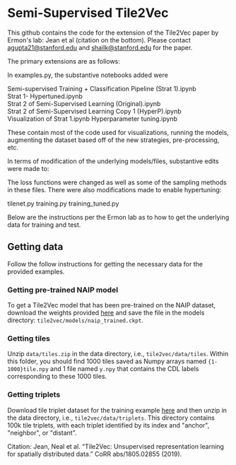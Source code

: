 # Semi-Supervised Tile2Vec
This github contains the code for the extension of the Tile2Vec paper by Ermon's lab: Jean et al (citation on the bottom). 
Please contact agupta21@stanford.edu and shailk@stanford.edu for the paper.

The primary extensions are as follows:

In examples.py, the substantive notebooks added were 

Semi-supervised Training + Classification Pipeline (Strat 1).ipynb	
Strat 1- Hypertuned.ipynb	
Strat 2 of Semi-Supervised Learning (Original).ipynb	
Strat 2 of Semi-Supervised Learning Copy 1 (HyperP).ipynb	
Visualization of Strat 1.ipynb
Hyperparameter tuning.ipynb

These contain most of the code used for visualizations, running the models, augmenting the dataset based off of the new strategies, pre-processing, etc.

In terms of modification of the underlying models/files, substantive edits were made to:


The loss functions were changed as well as some of the sampling methods in these files. There were also modifications made to enable hypertuning:

tilenet.py
training.py
training_tuned.py

Below are the instructions per the Ermon lab as to how to get the underlying data for training and test.
## Getting data

Follow the follow instructions for getting the necessary data for the provided examples.

### Getting pre-trained NAIP model

To get a Tile2Vec model that has been pre-trained on the NAIP dataset, download the weights provided [here](https://www.dropbox.com/s/bvzriiqlcof5lol/naip_trained.ckpt?dl=0) and save the file in the models directory: `tile2vec/models/naip_trained.ckpt`.

### Getting tiles
Unzip `data/tiles.zip` in the data directory, i.e., `tile2vec/data/tiles`. Within this folder, you should find 1000 tiles saved as Numpy arrays named `{1-1000}tile.npy` and 1 file named `y.npy` that contains the CDL labels corresponding to these 1000 tiles. 

### Getting triplets
Download tile triplet dataset for the training example [here](https://www.dropbox.com/s/afw3cbvo7sjerru/triplets.zip?dl=0) and then unzip in the data directory, i.e., `tile2vec/data/triplets`. This directory contains 100k tile triplets, with each triplet identified by its index and "anchor", "neighbor", or "distant".

Citation:
Jean, Neal et al. “Tile2Vec: Unsupervised representation learning for spatially distributed data.” CoRR abs/1805.02855 (2019).
